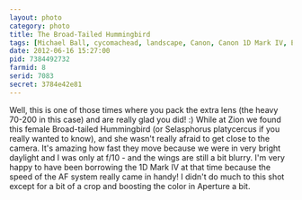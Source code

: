```yaml
---
layout: photo
category: photo
title: The Broad-Tailed Hummingbird
tags: [Michael Ball, cycomachead, landscape, Canon, Canon 1D Mark IV, EOS 1D Mark IV, EF 70-200 f2.8L IS, hummingbird, Zion, Utah, ZNP, national park, Zion National Park, Canyon Overlook trail, Broad-tailed Hummingbird, broad tailed, Selasphorus platycercus, avian, bird, flight, flowers, feeding, eating, nature]
date: 2012-06-16 15:27:00
pid: 7384492732
farmid: 8
serid: 7083
secret: 3784e42e81
---
```



Well, this is one of those times where you pack the extra lens (the heavy 70-200 in this case) and are really glad you did! :) While at Zion we found this female Broad-tailed Hummingbird (or Selasphorus platycercus if you really wanted to know), and she wasn't really afraid to get close to the camera. It's amazing how fast they move because we were in very bright daylight and I was only at f/10 - and the wings are still a bit blurry. I'm very happy to have been borrowing the 1D Mark IV at that time because the speed of the AF system really came in handy! I didn't do much to this shot except for a bit of a crop and boosting the color in Aperture a bit.
